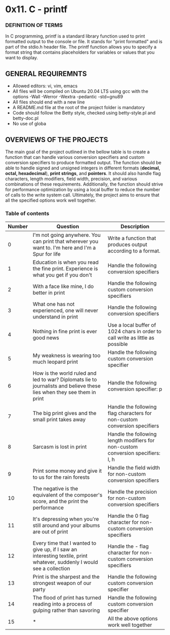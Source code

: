 # 0x11. C - printf
### DEFINITION OF TERMS
In C programming, printf is a standard library function used to print formatted output to the console or file. It stands for "print formatted" and is part of the stdio.h header file. The printf function allows you to specify a format string that contains placeholders for variables or values that you want to display.
## GENERAL REQUIREMNTS
 - Allowed editors: vi, vim, emacs
 - All files will be compiled on Ubuntu 20.04 LTS using gcc with the options -Wall -Werror -Wextra -pedantic -std=gnu89
 - All files should end with a new line
 - A README.md file at the root of the project folder is mandatory
 - Code should follow the Betty style, checked using betty-style.pl and betty-doc.pl
 - No use of globa
## OVERVIEWS OF THE PROJECTS
The main goal of the project outlined in the bellow table is to create a function that can handle various conversion specifiers and custom conversion specifiers to produce formatted output. The function should be able to handle signed and unsigned integers in different formats (**decimal, octal, hexadecimal**), **print strings**, and **pointers**. It should also handle flag characters, length modifiers, field width, precision, and various combinations of these requirements. Additionally, the function should strive for performance optimization by using a local buffer to reduce the number of calls to the write system call. Ultimately, the project aims to ensure that all the specified options work well together.
### Table of contents
| Number | Question | Description |
|--------|----------|-------------|
| 0      | I'm not going anywhere. You can print that wherever you want to. I'm here and I'm a Spur for life | Write a function that produces output according to a format. |
| 1      | Education is when you read the fine print. Experience is what you get if you don't | Handle the following conversion specifiers |
| 2      | With a face like mine, I do better in print | Handle the following custom conversion specifiers |
| 3      | What one has not experienced, one will never understand in print | Handle the following conversion specifiers |
| 4      | Nothing in fine print is ever good news | Use a local buffer of 1024 chars in order to call write as little as possible |
| 5      | My weakness is wearing too much leopard print | Handle the following custom conversion specifier |
| 6      | How is the world ruled and led to war? Diplomats lie to journalists and believe these lies when they see them in print | Handle the following conversion specifier: p |
| 7      | The big print gives and the small print takes away | Handle the following flag characters for non-custom conversion specifiers |
| 8      | Sarcasm is lost in print | Handle the following length modifiers for non-custom conversion specifiers: l, h |
| 9      | Print some money and give it to us for the rain forests | Handle the field width for non-custom conversion specifiers |
| 10     | The negative is the equivalent of the composer's score, and the print the performance | Handle the precision for non-custom conversion specifiers |
| 11     | It's depressing when you're still around and your albums are out of print | Handle the 0 flag character for non-custom conversion specifiers |
| 12     | Every time that I wanted to give up, if I saw an interesting textile, print whatever, suddenly I would see a collection | Handle the - flag character for non-custom conversion specifiers |
| 13     | Print is the sharpest and the strongest weapon of our party | Handle the following custom conversion specifier |
| 14     | The flood of print has turned reading into a process of gulping rather than savoring | Handle the following custom conversion specifier |
| 15     | * | All the above options work well together |
